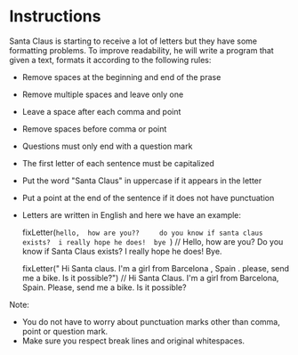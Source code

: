 # Instructions

Santa Claus is starting to receive a lot of letters but they have some formatting problems. To improve readability, he will write a program that given a text, formats it according to the following rules:

- Remove spaces at the beginning and end of the prase
- Remove multiple spaces and leave only one
- Leave a space after each comma and point
- Remove spaces before comma or point
- Questions must only end with a question mark
- The first letter of each sentence must be capitalized
- Put the word "Santa Claus" in uppercase if it appears in the letter
- Put a point at the end of the sentence if it does not have punctuation
- Letters are written in English and here we have an example:

  fixLetter(`hello,  how are you??     do you know if santa claus exists?  i really hope he does!  bye `)
  // Hello, how are you? Do you know if Santa Claus exists? I really hope he does! Bye.

  fixLetter(" Hi Santa claus. I'm a girl from Barcelona , Spain . please, send me a bike. Is it possible?")
  // Hi Santa Claus. I'm a girl from Barcelona, Spain. Please, send me a bike. Is it possible?

Note:

- You do not have to worry about punctuation marks other than comma, point or question mark.
- Make sure you respect break lines and original whitespaces.
